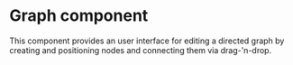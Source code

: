 Graph component
===============

This component provides an user interface for editing a directed graph by creating and positioning nodes and connecting them via drag-'n-drop.
